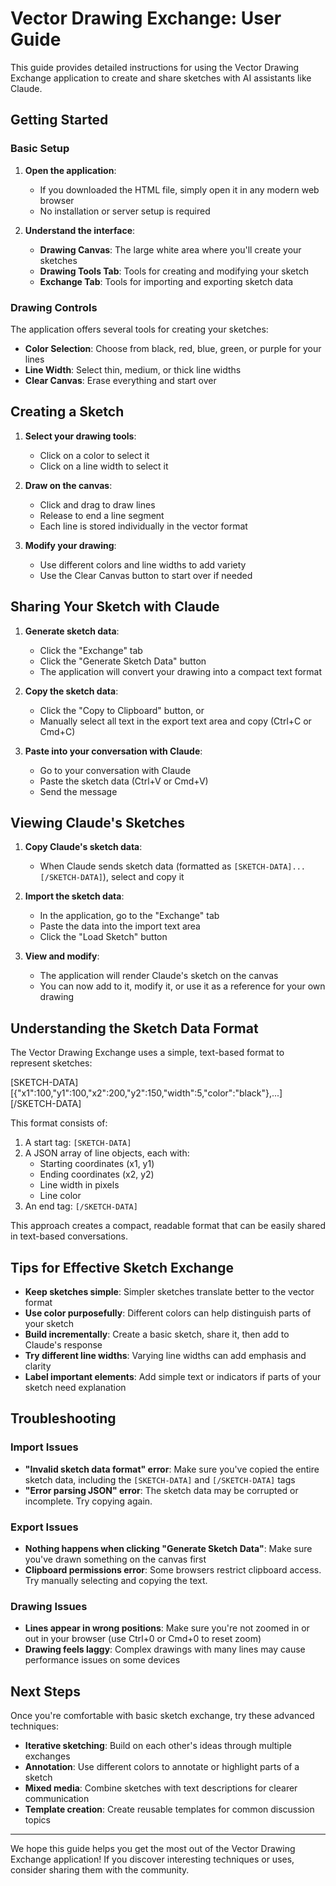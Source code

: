 # Vector Drawing Exchange: User Guide

This guide provides detailed instructions for using the Vector Drawing Exchange application to create and share sketches with AI assistants like Claude.

## Getting Started

### Basic Setup

1. **Open the application**:
   - If you downloaded the HTML file, simply open it in any modern web browser
   - No installation or server setup is required

2. **Understand the interface**:
   - **Drawing Canvas**: The large white area where you'll create your sketches
   - **Drawing Tools Tab**: Tools for creating and modifying your sketch
   - **Exchange Tab**: Tools for importing and exporting sketch data

### Drawing Controls

The application offers several tools for creating your sketches:

- **Color Selection**: Choose from black, red, blue, green, or purple for your lines
- **Line Width**: Select thin, medium, or thick line widths
- **Clear Canvas**: Erase everything and start over

## Creating a Sketch

1. **Select your drawing tools**:
   - Click on a color to select it
   - Click on a line width to select it

2. **Draw on the canvas**:
   - Click and drag to draw lines
   - Release to end a line segment
   - Each line is stored individually in the vector format

3. **Modify your drawing**:
   - Use different colors and line widths to add variety
   - Use the Clear Canvas button to start over if needed

## Sharing Your Sketch with Claude

1. **Generate sketch data**:
   - Click the "Exchange" tab
   - Click the "Generate Sketch Data" button
   - The application will convert your drawing into a compact text format

2. **Copy the sketch data**:
   - Click the "Copy to Clipboard" button, or
   - Manually select all text in the export text area and copy (Ctrl+C or Cmd+C)

3. **Paste into your conversation with Claude**:
   - Go to your conversation with Claude
   - Paste the sketch data (Ctrl+V or Cmd+V)
   - Send the message

## Viewing Claude's Sketches

1. **Copy Claude's sketch data**:
   - When Claude sends sketch data (formatted as `[SKETCH-DATA]...[/SKETCH-DATA]`), select and copy it

2. **Import the sketch data**:
   - In the application, go to the "Exchange" tab
   - Paste the data into the import text area
   - Click the "Load Sketch" button

3. **View and modify**:
   - The application will render Claude's sketch on the canvas
   - You can now add to it, modify it, or use it as a reference for your own drawing

## Understanding the Sketch Data Format

The Vector Drawing Exchange uses a simple, text-based format to represent sketches:

[SKETCH-DATA][{"x1":100,"y1":100,"x2":200,"y2":150,"width":5,"color":"black"},...][/SKETCH-DATA]

This format consists of:
1. A start tag: `[SKETCH-DATA]`
2. A JSON array of line objects, each with:
   - Starting coordinates (x1, y1)
   - Ending coordinates (x2, y2)
   - Line width in pixels
   - Line color
3. An end tag: `[/SKETCH-DATA]`

This approach creates a compact, readable format that can be easily shared in text-based conversations.

## Tips for Effective Sketch Exchange

- **Keep sketches simple**: Simpler sketches translate better to the vector format
- **Use color purposefully**: Different colors can help distinguish parts of your sketch
- **Build incrementally**: Create a basic sketch, share it, then add to Claude's response
- **Try different line widths**: Varying line widths can add emphasis and clarity
- **Label important elements**: Add simple text or indicators if parts of your sketch need explanation

## Troubleshooting

### Import Issues

- **"Invalid sketch data format" error**: Make sure you've copied the entire sketch data, including the `[SKETCH-DATA]` and `[/SKETCH-DATA]` tags
- **"Error parsing JSON" error**: The sketch data may be corrupted or incomplete. Try copying again.

### Export Issues

- **Nothing happens when clicking "Generate Sketch Data"**: Make sure you've drawn something on the canvas first
- **Clipboard permissions error**: Some browsers restrict clipboard access. Try manually selecting and copying the text.

### Drawing Issues

- **Lines appear in wrong positions**: Make sure you're not zoomed in or out in your browser (use Ctrl+0 or Cmd+0 to reset zoom)
- **Drawing feels laggy**: Complex drawings with many lines may cause performance issues on some devices

## Next Steps

Once you're comfortable with basic sketch exchange, try these advanced techniques:

- **Iterative sketching**: Build on each other's ideas through multiple exchanges
- **Annotation**: Use different colors to annotate or highlight parts of a sketch
- **Mixed media**: Combine sketches with text descriptions for clearer communication
- **Template creation**: Create reusable templates for common discussion topics

---

We hope this guide helps you get the most out of the Vector Drawing Exchange application! If you discover interesting techniques or uses, consider sharing them with the community.
